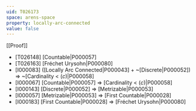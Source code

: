 ```yaml
---
uid: T026173
space: arens-space
property: locally-arc-connected
value: false
---
```

[[Proof]]

* [T026148] [Countable|P000057]
* [T026163] [Fréchet Urysohn|P000080]
* [I000083] ([Locally Arc Connected|P000043] + ~[Discrete|P000052]) => ~[Cardinality < $\mathfrak(c)$|P000058]
* [I000067] [Countable|P000057] => [Cardinality < $\mathfrak(c)$|P000058]
* [I000143] [Discrete|P000052] => [Metrizable|P000053]
* [I000057] [Metrizable|P000053] => [First Countable|P000028]
* [I000183] [First Countable|P000028] => [Fréchet Urysohn|P000080]

